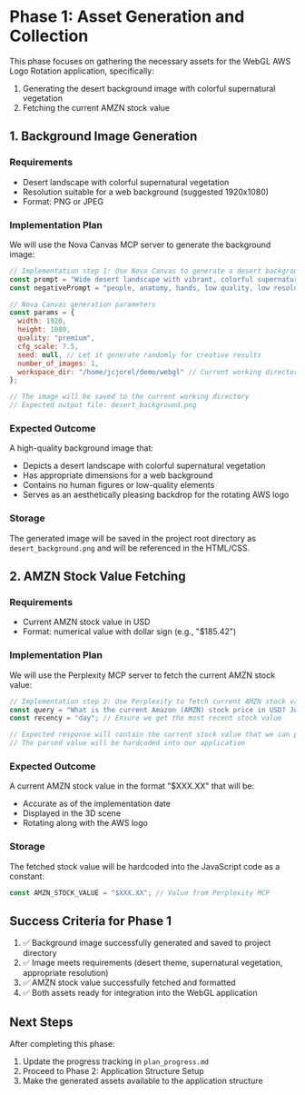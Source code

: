 # Phase 1: Asset Generation and Collection

This phase focuses on gathering the necessary assets for the WebGL AWS Logo Rotation application, specifically:
1. Generating the desert background image with colorful supernatural vegetation
2. Fetching the current AMZN stock value

## 1. Background Image Generation

### Requirements
- Desert landscape with colorful supernatural vegetation
- Resolution suitable for a web background (suggested 1920x1080)
- Format: PNG or JPEG

### Implementation Plan
We will use the Nova Canvas MCP server to generate the background image:

```javascript
// Implementation step 1: Use Nova Canvas to generate a desert background
const prompt = "Wide desert landscape with vibrant, colorful supernatural plants and vegetation, surreal digital art style, suitable as a website background, high definition";
const negativePrompt = "people, anatomy, hands, low quality, low resolution, low detail";

// Nova Canvas generation parameters
const params = {
  width: 1920,
  height: 1080,
  quality: "premium",
  cfg_scale: 7.5,
  seed: null, // Let it generate randomly for creative results
  number_of_images: 1,
  workspace_dir: "/home/jcjorel/demo/webgl" // Current working directory
};

// The image will be saved to the current working directory
// Expected output file: desert_background.png
```

### Expected Outcome
A high-quality background image that:
- Depicts a desert landscape with colorful supernatural vegetation
- Has appropriate dimensions for a web background
- Contains no human figures or low-quality elements
- Serves as an aesthetically pleasing backdrop for the rotating AWS logo

### Storage
The generated image will be saved in the project root directory as `desert_background.png` and will be referenced in the HTML/CSS.

## 2. AMZN Stock Value Fetching

### Requirements
- Current AMZN stock value in USD
- Format: numerical value with dollar sign (e.g., "$185.42")

### Implementation Plan
We will use the Perplexity MCP server to fetch the current AMZN stock value:

```javascript
// Implementation step 2: Use Perplexity to fetch current AMZN stock value
const query = "What is the current Amazon (AMZN) stock price in USD? Just provide the numerical value with $ sign.";
const recency = "day"; // Ensure we get the most recent stock value

// Expected response will contain the current stock value that we can parse
// The parsed value will be hardcoded into our application
```

### Expected Outcome
A current AMZN stock value in the format "$XXX.XX" that will be:
- Accurate as of the implementation date
- Displayed in the 3D scene
- Rotating along with the AWS logo

### Storage
The fetched stock value will be hardcoded into the JavaScript code as a constant:

```javascript
const AMZN_STOCK_VALUE = "$XXX.XX"; // Value from Perplexity MCP
```

## Success Criteria for Phase 1

1. ✅ Background image successfully generated and saved to project directory
2. ✅ Image meets requirements (desert theme, supernatural vegetation, appropriate resolution)
3. ✅ AMZN stock value successfully fetched and formatted
4. ✅ Both assets ready for integration into the WebGL application

## Next Steps

After completing this phase:
1. Update the progress tracking in `plan_progress.md`
2. Proceed to Phase 2: Application Structure Setup
3. Make the generated assets available to the application structure
